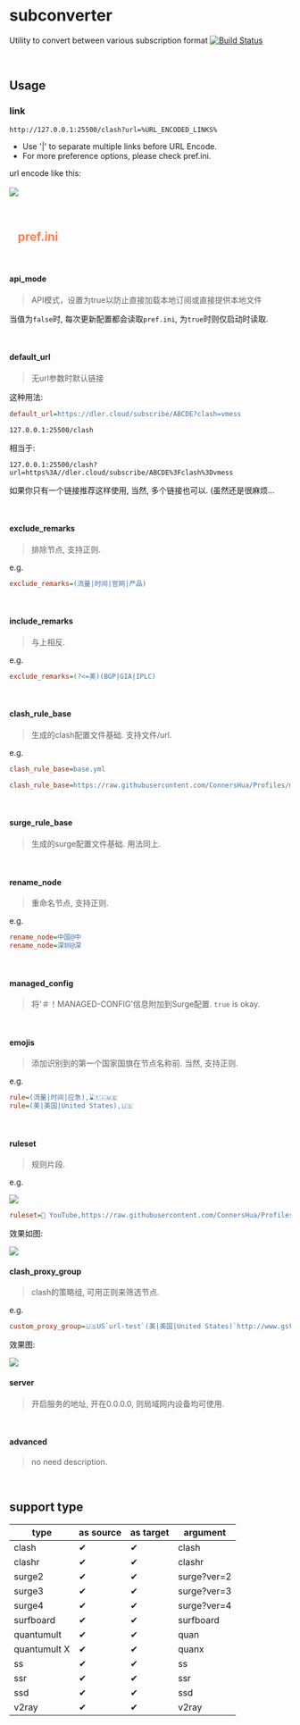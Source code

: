 # subconverter
Utility to convert between various subscription format
[![Build Status](https://travis-ci.com/tindy2013/subconverter.svg?branch=master)](https://travis-ci.com/tindy2013/subconverter)

<br>

## Usage

### link
```
http://127.0.0.1:25500/clash?url=%URL_ENCODED_LINKS%
```
* Use '|' to separate multiple links before URL Encode.  
* For more preference options, please check pref.ini.
 
url encode like this: <br> <br> <img src="./doc/imgs/Snipaste_2019-11-18_12-27-01.png">
 
<br>

## &#160;&#160; <span style="color: coral;"> pref.ini </span>

<br>

#### api_mode

> API模式，设置为true以防止直接加载本地订阅或直接提供本地文件

当值为`false`时, 每次更新配置都会读取`pref.ini`, 为`true`时则仅启动时读取.

<br>

#### default_url

> 无url参数时默认链接

这种用法:  
```ini
default_url=https://dler.cloud/subscribe/ABCDE?clash=vmess
```

`127.0.0.1:25500/clash`


相当于:

`127.0.0.1:25500/clash?url=https%3A//dler.cloud/subscribe/ABCDE%3Fclash%3Dvmess`


如果你只有一个链接推荐这样使用, 当然, 多个链接也可以.  (虽然还是很麻烦...

<br>

#### exclude_remarks

> 排除节点, 支持正则.

e.g.
```ini
exclude_remarks=(流量|时间|官网|产品)
```

<br>

#### include_remarks

> 与上相反.

e.g.
```ini
exclude_remarks=(?<=美)(BGP|GIA|IPLC)
```

<br>

#### clash_rule_base

> 生成的clash配置文件基础. 支持文件/url.

e.g.
```ini
clash_rule_base=base.yml

clash_rule_base=https://raw.githubusercontent.com/ConnersHua/Profiles/master/Clash/Pro.yaml
```

<br>

#### surge_rule_base

> 生成的surge配置文件基础. 用法同上.

<br>

#### rename_node

> 重命名节点, 支持正则.

e.g.
```ini
rename_node=中国@中
rename_node=深圳@深
```

<br>

#### managed_config

> 将'＃！MANAGED-CONFIG'信息附加到Surge配置. `true` is okay.

<br>

#### emojis

> 添加识别到的第一个国家国旗在节点名称前. 当然, 支持正则.

e.g.
```ini
rule=(流量|时间|应急),⌛🇹🇮🇲🇪
rule=(美|美国|United States),🇺🇸
```

<br>

#### ruleset

> 规则片段.

e.g.
 
<img src="./doc/imgs/Snipaste_2019-11-18_14-11-52.png">
 
```ini
ruleset=🌹 YouTube,https://raw.githubusercontent.com/ConnersHua/Profiles/master/Surge/Media/YouTube.list
```

效果如图:
 
<img src="./doc/imgs/Snipaste_2019-11-18_14-15-54.png">
 
<br>

#### clash_proxy_group

> clash的策略组, 可用正则来筛选节点.

e.g.
```ini
custom_proxy_group=🇺🇸US`url-test`(美|美国|United States)`http://www.gstatic.com/generate_204`300
```

效果图:  
 
<img src="./doc/imgs/Snipaste_2019-11-18_14-47-30.png">
 
<br>

#### server

> 开启服务的地址, 开在0.0.0.0, 则局域网内设备均可使用.

<br>

#### advanced

> no need description.

<br>

## support type

| type         | as source | as target | argument    |
| ------------ | --------- | --------- | ----------- |
| clash        | ✔         | ✔         | clash       |
| clashr       | ✔         | ✔         | clashr      |
| surge2       | ✔         | ✔         | surge?ver=2 |
| surge3       | ✔         | ✔         | surge?ver=3 |
| surge4       | ✔         | ✔         | surge?ver=4 |
| surfboard    | ✔         | ✔         | surfboard   |
| quantumult   | ✔         | ✔         | quan        |
| quantumult X | ✔         | ✔         | quanx       |
| ss           | ✔         | ✔         | ss          |
| ssr          | ✔         | ✔         | ssr         |
| ssd          | ✔         | ✔         | ssd         |
| v2ray        | ✔         | ✔         | v2ray       |
